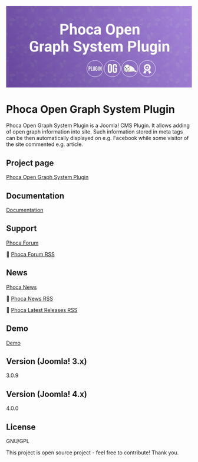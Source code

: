 



![Phoca Open Graph System Plugin](https://github.com/PhocaCz/PhocaOpenGraphSystemPlugin/blob/master/phocaopengraph.png?raw=true)

# Phoca Open Graph System Plugin



Phoca Open Graph System Plugin is a Joomla! CMS Plugin. It allows adding of open graph information into site. Such information stored in meta tags can be then automatically displayed on e.g. Facebook while some visitor of the site commented e.g. article.



## Project page

[Phoca Open Graph System Plugin](https://www.phoca.cz/phoca-open-graph-system-plugin)



## Documentation

[Documentation](https://www.phoca.cz/documentation/category/128-phoca-open-graph-system-plugin)





## Support

[Phoca Forum](https://www.phoca.cz/forum)

:bell: [Phoca Forum RSS](https://www.phoca.cz/forum/app.php/feed)



## News

[Phoca News](https://www.phoca.cz/news)

:bell: [Phoca News RSS](https://www.phoca.cz/news?format=feed&type=rss)

:bell: [Phoca Latest Releases RSS](https://www.phoca.cz/download/feed/111?format=feed&type=rss)



## Demo

[Demo](https://www.phoca.cz/news/)



## Version (Joomla! 3.x)

3.0.9

## Version (Joomla! 4.x)

4.0.0



## License

GNU/GPL



This project is open source project - feel free to contribute! Thank you.
